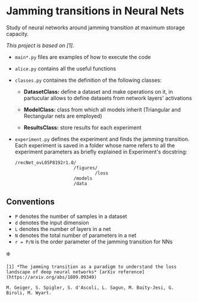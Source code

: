 # Jamming transitions in Neural Nets

Study of neural networks around jamming transition at maximum storage capacity.

*This project is based on [1].* 

 - `main*.py` files are examples of how to execute the code
 
 - `alice.py` contains   all the useful functions
 - `classes.py` containes the definition of the following classes:
      - **DatasetClass:** define a dataset and make operations on it, in partucular allows to define datasets from network layers' activations
      
      - **ModelClass:** class from which all models inherit (Triangular and Rectangular nets are employed)
      
      - **ResultsClass:** store results for each experiment
      
 - `experiment.py` defines the experiment and finds the jamming transition.
 Each experiment is saved in a folder whose name refers to all the experiment parameters as
 briefly explained in Experiment's docstring:
 
       /recNet_ovL05P8192r1.0/
                             /figures/
                                     /loss
                             /models
                             /data

## Conventions

 - `P` denotes the number of samples in a dataset
 - `d` denotes the input dimension
 - `L` denotes the number of layers in a net
 - `N` denotes the total number of parameters in a net
 - `r = P/N` is the order parameter of the jamming transition for NNs 

:snowflake:


    [1] *The jamming transition as a paradigm to understand the loss landscape of deep neural networks* [arXiv reference](https://arxiv.org/abs/1809.09349)

    M. Geiger, S. Spigler, S. d'Ascoli, L. Sagun, M. Baity-Jesi, G. Biroli, M. Wyart.
